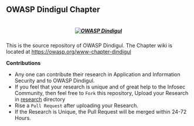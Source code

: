 ## OWASP Dindigul Chapter

<h5 align="center">
  <br>
  <a href="https://github.com/OWASP/www-chapter-dindigul"><img src="assets/images/logo/LOGO.jpg" alt="OWASP Dindigul"></a>
</h5>

This is the source repository of OWASP Dindigul. The Chapter wiki is located at https://owasp.org/www-chapter-dindigul

**Contributions**

- Any one can contribute their research in Application and Information Security and to OWASP Dindigul.
- If you feel that your research is unique and of great help to the Infosec Community, then feel free to `Fork` this repository, Upload your Research in [research](research) directory
- Rise a `Pull Request` after uploading your Research.
- If the Research is Unique, the Pull Request will be merged within 24-72 Hours.

